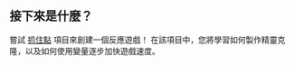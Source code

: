## 接下來是什麼？

嘗試 [抓住點](https://projects.raspberrypi.org/en/projects/catch-the-dots) 項目來創建一個反應遊戲！ 在該項目中，您將學習如何製作精靈克隆，以及如何使用變量逐步加快遊戲速度。